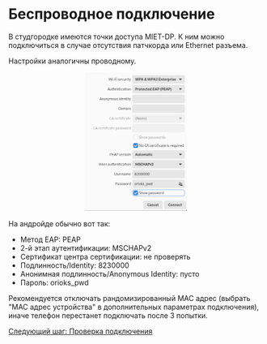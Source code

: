# Беспроводное подключение

В студгородке имеются точки доступа MIET-DP. К ним можно подключиться в случае отсутствия патчкорда или Ethernet разъема.

Настройки аналогичны проводному.
<center><img src="img/img1.png" style="max-width:40%"></center>

На андройде обычно вот так:

* Метод EAP: PEAP
* 2-й этап аутентификации: MSCHAPv2
* Сертификат центра сертификации: не проверять
* Подлинность/Identity: 8230000
* Анонимная подлинность/Anonymous Identity: пусто
* Пароль: orioks_pwd

Рекомендуется отключать рандомизированный MAC адрес (выбрать "MAC адрес устройства" в дополнительных параметрах подключения), иначе телефон перестанет подключать после 3 попытки.

[Следующий шаг: Проверка подключения](./3-check.md)
